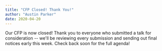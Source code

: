 ```yaml
---
title: "CFP Closed! Thank You!"
author: "Austin Parker"
date: 2020-04-20
---
```


Our CFP is now closed! Thank you to everyone who submitted a talk for consideration -- we'll be reviewing every submission and sending out final notices early this week. Check back soon for the full agenda!
